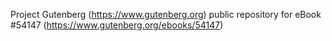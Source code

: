 Project Gutenberg (https://www.gutenberg.org) public repository for
eBook #54147 (https://www.gutenberg.org/ebooks/54147)
